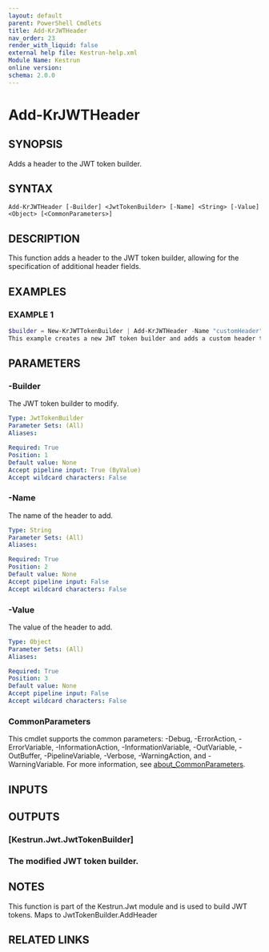 ```yaml
---
layout: default
parent: PowerShell Cmdlets
title: Add-KrJWTHeader
nav_order: 23
render_with_liquid: false
external help file: Kestrun-help.xml
Module Name: Kestrun
online version:
schema: 2.0.0
---
```


# Add-KrJWTHeader

## SYNOPSIS
Adds a header to the JWT token builder.

## SYNTAX

```
Add-KrJWTHeader [-Builder] <JwtTokenBuilder> [-Name] <String> [-Value] <Object> [<CommonParameters>]
```

## DESCRIPTION
This function adds a header to the JWT token builder, allowing for the specification of additional header fields.

## EXAMPLES

### EXAMPLE 1
```powershell
$builder = New-KrJWTTokenBuilder | Add-KrJWTHeader -Name "customHeader" -Value "headerValue"
This example creates a new JWT token builder and adds a custom header to it.
```

## PARAMETERS

### -Builder
The JWT token builder to modify.

```yaml
Type: JwtTokenBuilder
Parameter Sets: (All)
Aliases:

Required: True
Position: 1
Default value: None
Accept pipeline input: True (ByValue)
Accept wildcard characters: False
```

### -Name
The name of the header to add.

```yaml
Type: String
Parameter Sets: (All)
Aliases:

Required: True
Position: 2
Default value: None
Accept pipeline input: False
Accept wildcard characters: False
```

### -Value
The value of the header to add.

```yaml
Type: Object
Parameter Sets: (All)
Aliases:

Required: True
Position: 3
Default value: None
Accept pipeline input: False
Accept wildcard characters: False
```

### CommonParameters
This cmdlet supports the common parameters: -Debug, -ErrorAction, -ErrorVariable, -InformationAction, -InformationVariable, -OutVariable, -OutBuffer, -PipelineVariable, -Verbose, -WarningAction, and -WarningVariable. For more information, see [about_CommonParameters](http://go.microsoft.com/fwlink/?LinkID=113216).

## INPUTS

## OUTPUTS

### [Kestrun.Jwt.JwtTokenBuilder]
### The modified JWT token builder.
## NOTES
This function is part of the Kestrun.Jwt module and is used to build JWT tokens.
Maps to JwtTokenBuilder.AddHeader

## RELATED LINKS
